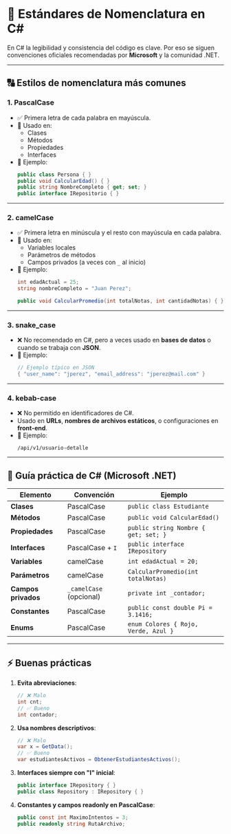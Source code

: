 # 📐 Estándares de Nomenclatura en C#

En C# la legibilidad y consistencia del código es clave. Por eso se siguen convenciones oficiales recomendadas por **Microsoft** y la comunidad .NET.

---

## 🔠 Estilos de nomenclatura más comunes

### 1. **PascalCase**
- ✅ Primera letra de cada palabra en mayúscula.  
- 📌 Usado en:
  - Clases  
  - Métodos  
  - Propiedades  
  - Interfaces  
- 🔹 Ejemplo:
  ```csharp
  public class Persona { }
  public void CalcularEdad() { }
  public string NombreCompleto { get; set; }
  public interface IRepositorio { }
  ```

---

### 2. **camelCase**
- ✅ Primera letra en minúscula y el resto con mayúscula en cada palabra.  
- 📌 Usado en:
  - Variables locales  
  - Parámetros de métodos  
  - Campos privados (a veces con `_` al inicio)  
- 🔹 Ejemplo:
  ```csharp
  int edadActual = 25;
  string nombreCompleto = "Juan Perez";

  public void CalcularPromedio(int totalNotas, int cantidadNotas) { }
  ```

---

### 3. **snake_case**
- ❌ No recomendado en C#, pero a veces usado en **bases de datos** o cuando se trabaja con **JSON**.  
- 🔹 Ejemplo:
  ```csharp
  // Ejemplo típico en JSON
  { "user_name": "jperez", "email_address": "jperez@mail.com" }
  ```

---

### 4. **kebab-case**
- ❌ No permitido en identificadores de C#.  
- Usado en **URLs**, **nombres de archivos estáticos**, o configuraciones en **front-end**.  
- 🔹 Ejemplo:
  ```
  /api/v1/usuario-detalle
  ```

---

## 📘 Guía práctica de C# (Microsoft .NET)

| Elemento          | Convención      | Ejemplo                  |
|-------------------|----------------|--------------------------|
| **Clases**        | PascalCase      | `public class Estudiante` |
| **Métodos**       | PascalCase      | `public void CalcularEdad()` |
| **Propiedades**   | PascalCase      | `public string Nombre { get; set; }` |
| **Interfaces**    | PascalCase + `I` | `public interface IRepository` |
| **Variables**     | camelCase       | `int edadActual = 20;` |
| **Parámetros**    | camelCase       | `CalcularPromedio(int totalNotas)` |
| **Campos privados** | `_camelCase` (opcional) | `private int _contador;` |
| **Constantes**    | PascalCase      | `public const double Pi = 3.1416;` |
| **Enums**         | PascalCase      | `enum Colores { Rojo, Verde, Azul }` |

---

## ⚡ Buenas prácticas

1. **Evita abreviaciones**:  
   ```csharp
   // ❌ Malo
   int cnt;  
   // ✅ Bueno
   int contador;
   ```

2. **Usa nombres descriptivos**:  
   ```csharp
   // ❌ Malo
   var x = GetData();  
   // ✅ Bueno
   var estudiantesActivos = ObtenerEstudiantesActivos();
   ```

3. **Interfaces siempre con "I" inicial**:  
   ```csharp
   public interface IRepository { }
   public class Repository : IRepository { }
   ```

4. **Constantes y campos readonly en PascalCase**:  
   ```csharp
   public const int MaximoIntentos = 3;
   public readonly string RutaArchivo;
   ```